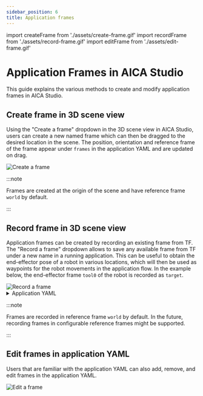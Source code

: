 ```yaml
---
sidebar_position: 6
title: Application frames
---
```


import createFrame from './assets/create-frame.gif'
import recordFrame from './assets/record-frame.gif'
import editFrame from './assets/edit-frame.gif'

# Application Frames in AICA Studio

This guide explains the various methods to create and modify application frames in AICA Studio.

## Create frame in 3D scene view

Using the "Create a frame" dropdown in the 3D scene view in AICA Studio, users can create a new named frame which can
then be dragged to the desired location in the scene. The position, orientation and reference frame of the frame appear
under `frames` in the application YAML and are updated on drag.

<div class="text--center">
  <img src={createFrame} alt="Create a frame" />
</div>

:::note

Frames are created at the origin of the scene and have reference frame `world` by default.

:::

## Record frame in 3D scene view

Application frames can be created by recording an existing frame from TF. The "Record a frame" dropdown allows to save
any available frame from TF under a new name in a running application. This can be useful to obtain the end-effector
pose of a robot in various locations, which will then be used as waypoints for the robot movements in the application
flow. In the example below, the end-effector frame `tool0` of the robot is recorded as `target`.

<div class="text--center">
  <img src={recordFrame} alt="Record a frame" />
</div>

<details>
  <summary>Application YAML</summary>

    ```yaml
    schema: 2-0-4
    dependencies:
      core: v4.4.1
    on_start:
      load:
        hardware: hardware
    hardware:
      hardware:
        display_name: Hardware Interface
        urdf: Generic six-axis robot arm
        rate: 100
        events:
          transitions:
            on_load:
              load:
                controller: robot_state_broadcaster
                hardware: hardware
        controllers:
          robot_state_broadcaster:
            plugin: aica_core_controllers/RobotStateBroadcaster
            events:
              transitions:
                on_load:
                  switch_controllers:
                    hardware: hardware
                    activate: robot_state_broadcaster
    graph:
      positions:
        hardware:
          hardware:
            x: 500
            y: -20
    ```

</details>

:::note

Frames are recorded in reference frame `world` by default. In the future, recording frames in configurable reference
frames might be supported.

:::

## Edit frames in application YAML

Users that are familiar with the application YAML can also add, remove, and edit frames in the application YAML. 

<div class="text--center">
  <img src={editFrame} alt="Edit a frame" />
</div>

<!-- TODO: add examples here -->
